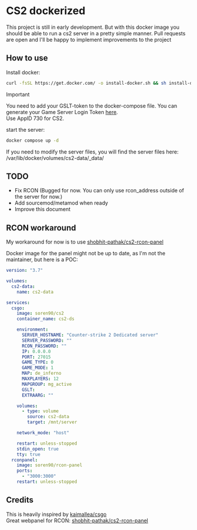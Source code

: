 # CS2 dockerized

This project is still in early development. But with this docker image you should be able to run a cs2 server in a pretty simple manner. Pull requests are open and I'll be happy to implement improvements to the project

## How to use

Install docker:
```bash
curl -fsSL https://get.docker.com/ -o install-docker.sh && sh install-docker.sh
```
> [!IMPORTANT]
> You need to add your GSLT-token to the docker-compose file. You can generate your Game Server Login Token [here](https://steamcommunity.com/dev/managegameservers).  
> Use AppID 730 for CS2.
 
start the server:
```bash
docker compose up -d
```

If you need to modify the server files, you will find the server files here: /var/lib/docker/volumes/cs2-data/_data/ 

## TODO

- Fix RCON (Bugged for now. You can only use rcon_address outside of the server for now.)
- Add sourcemod/metamod when ready
- Improve this document

## RCON workaround
My workaround for now is to use [shobhit-pathak/cs2-rcon-panel](https://github.com/shobhit-pathak/cs2-rcon-panel)
  
Docker image for the panel might not be up to date, as I'm not the maintainer, but here is a POC:
```yaml
version: "3.7"

volumes:
  cs2-data:
    name: cs2-data

services:
  csgo:
    image: soren90/cs2
    container_name: cs2-ds

    environment:
      SERVER_HOSTNAME: "Counter-strike 2 Dedicated server"
      SERVER_PASSWORD: ""
      RCON_PASSWORD: "" 
      IP: 0.0.0.0
      PORT: 27015
      GAME_TYPE: 0
      GAME_MODE: 1
      MAP: de_inferno
      MAXPLAYERS: 12
      MAPGROUP: mg_active
      GSLT:
      EXTRAARG: ""

    volumes:
      - type: volume
        source: cs2-data
        target: /mnt/server

    network_mode: "host"

    restart: unless-stopped
    stdin_open: true
    tty: true
  rconpanel:
    image: soren90/rcon-panel
    ports:
      - "3000:3000"
    restart: unless-stopped

```

## Credits

This is heavily inspired by [kaimallea/csgo](https://github.com/kaimallea/csgo)  
Great webpanel for RCON:  [shobhit-pathak/cs2-rcon-panel](https://github.com/shobhit-pathak/cs2-rcon-panel)
